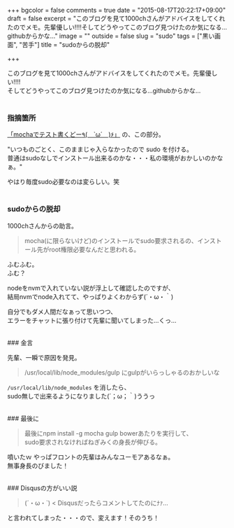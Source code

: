 +++
bgcolor = false
comments = true
date = "2015-08-17T20:22:17+09:00"
draft = false
excerpt = "このブログを見て1000chさんがアドバイスをしてくれたのでメモ。先輩優しい!!!!そしてどうやってこのブログ見つけたのか気になる…githubからかな…"
image = ""
outside = false
slug = "sudo"
tags = ["黒い画面", "苦手"]
title = "sudoからの脱却"

+++

このブログを見て1000chさんがアドバイスをしてくれたのでメモ。先輩優しい!!!!  
そしてどうやってこのブログ見つけたのか気になる...githubからかな...  
<br>
### 指摘箇所
<a href="/post/test-with-mocha/">「mochaでテスト書くどー٩(　`ω´　)۶」</a>
 の、この部分。

"いつものごとく、このままじゃ入らなかったので sudo を付ける。  
普通はsudoなしでインストール出来るのかな・・・私の環境がおかしいのかなぁ。"  

やはり毎度sudo必要なのは変らしい。笑  
<br>
### sudoからの脱却

1000chさんからの助言。

> mocha(に限らないけど)のインストールでsudo要求されるの、インストール先がroot権限必要なんだと思われる。

ふむふむ。  
ふむ？  

nodeをnvmで入れていない説が浮上して確認したのですが、  
結局nvmでnode入れてて、やっぱりよくわからず(´・ω・｀)  

自分でもダメ人間だなぁって思いつつ、  
エラーをチャットに張り付けて先輩に聞いてしまった...くっ...  

<br>
### 金言

先輩、一瞬で原因を発見。  

> /usr/local/lib/node_modules/gulp にgulpがいらっしゃるのおかしいな

`/usr/local/lib/node_modules` を消したら、  
sudo無しで出来るようになりました(´；ω；｀)ううっ  

<br>
### 最後に

> 最後にnpm install -g mocha gulp bowerあたりを実行して、  
> sudo要求されなければねぎみくの身長が伸びる。

噴いたｗ やっぱフロントの先輩はみんなユーモアあるなぁ。  
無事身長のびました！  

<br>
### Disqusの方がいい説

> (´・ω・`) < Disqusだったらコメントしてたのにﾅｧ…  

と言われてしまった・・・ので、変えます！そのうち！
